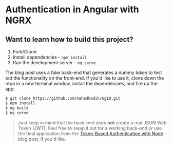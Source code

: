 # Authentication in Angular with NGRX

## Want to learn how to build this project?
 

1. Fork/Clone
1. Install dependencies - `npm install`
1. Run the development server - `ng serve`

 

The blog post uses a fake back-end that generates a dummy token to test out the functionality on the front-end. If you'd like to use it, clone down the repo in a new terminal window, install the dependencies, and fire up the app:

```sh
$ git clone https://github.com/nahedkadih/ng10.git
$ npm install
$ ng build
$ ng serve
```

> Just keep in mind that the back-end does **not** create a real JSON Web Token (JWT). Feel free to swap it out for a working back-end or use the final application from the [Token-Based Authentication with Node](http://mherman.org/blog/2016/10/28/token-based-authentication-with-node) blog post, if you'd like.